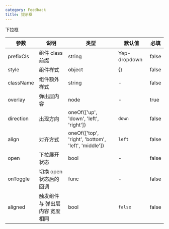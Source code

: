 ```yaml
---
category: Feedback
title: 提示框
---
```


下拉框

<DEMO>

| 参数      | 说明                            | 类型                                                | 默认值       | 必填  |
| --------- | ------------------------------- | --------------------------------------------------- | ------------ | ----- |
| prefixCls | 组件 class 前缀                 | string                                              | Yep-dropdown | false |
| style     | 组件样式                        | object                                              | {}           | false |
| className | 组件额外样式                    | string                                              | -            | false |
| overlay   | 弹出层内容                      | node                                                | -            | true  |
| direction | 出现方向                        | oneOf(['up', 'down', 'left', 'right'])              | `down`       | false |
| align     | 对齐方式                        | oneOf(['top', 'right', 'bottom', 'left', 'middle']) | `left`       | false |
| open      | 下拉展开状态                    | bool                                                | -            | false |
| onToggle  | 切换 open 状态后的回调          | func                                                | -            | false |
| aligned   | 触发组件 与 弹出层内容 宽度相同 | bool                                                | `false`      | false |
